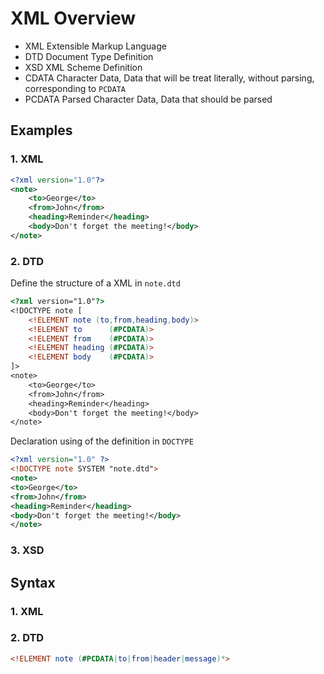 # XML Overview

- XML Extensible Markup Language
- DTD Document Type Definition
- XSD XML Scheme Definition
- CDATA Character Data, Data that will be treat literally, without parsing, corresponding to `PCDATA`
- PCDATA Parsed Character Data, Data that should be parsed

## Examples

### 1. XML

```xml
<?xml version="1.0"?>
<note>
    <to>George</to>
    <from>John</from>
    <heading>Reminder</heading>
    <body>Don't forget the meeting!</body>
</note> 
```

### 2. DTD

Define the structure of a XML in `note.dtd`

```dtd
<?xml version="1.0"?>
<!DOCTYPE note [
    <!ELEMENT note (to,from,heading,body)>
    <!ELEMENT to      (#PCDATA)>
    <!ELEMENT from    (#PCDATA)>
    <!ELEMENT heading (#PCDATA)>
    <!ELEMENT body    (#PCDATA)>
]>
<note>
    <to>George</to>
    <from>John</from>
    <heading>Reminder</heading>
    <body>Don't forget the meeting!</body>
</note>
```

Declaration using of the definition in `DOCTYPE`

```xml
<?xml version="1.0" ?>
<!DOCTYPE note SYSTEM "note.dtd">
<note>
<to>George</to>
<from>John</from>
<heading>Reminder</heading>
<body>Don't forget the meeting!</body>
</note> 
```

### 3. XSD

## Syntax

### 1. XML

### 2. DTD

```dtd
<!ELEMENT note (#PCDATA|to|from|header|message)*>
```

